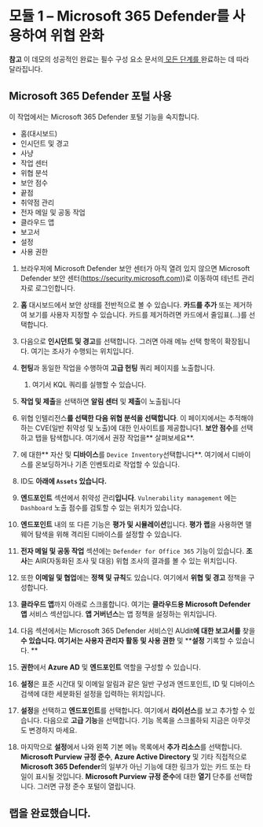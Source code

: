 # 모듈 1 – Microsoft 365 Defender를 사용하여 위협 완화

**참고** 이 데모의 성공적인 완료는 필수 구성 요소 문서의[ 모든 단계를 ](00-prerequisites.md)완료하는 데 따라 달라집니다. 

## Microsoft 365 Defender 포털 사용

이 작업에서는 Microsoft 365 Defender 포털 기능을 숙지합니다.

- 홈(대시보드)
- 인시던트 및 경고
- 사냥
- 작업 센터
- 위협 분석
- 보안 점수
- 끝점
- 취약점 관리
- 전자 메일 및 공동 작업
- 클라우드 앱
- 보고서
- 설정
- 사용 권한

1. 브라우저에 Microsoft Defender 보안 센터가 아직 열려 있지 않으면 Microsoft Defender 보안 센터(https://security.microsoft.com))로 이동하여 테넌트 관리자로 로그인합니다.

1. **홈** 대시보드에서 보안 상태를 전반적으로 볼 수 있습니다. **카드를 추가** 또는 제거하여 보기를 사용자 지정할 수 있습니다. 카드를 제거하려면 카드에서 줄임표(...)를 선택합니다.
1. 다음으로 **인시던트 및 경고**를 선택합니다. 그러면 아래 메뉴 선택 항목이 확장됩니다. 여기는 조사가 수행되는 위치입니다.
1. **헌팅**과 동일한 작업을 수행하여 **고급 헌팅** 쿼리 페이지를 노출합니다. 
    1. 여기서 KQL 쿼리를 실행할 수 있습니다.
1. **작업 및 제출**을 선택하면 **알림 센터** 및 **제출**이 노출됩니다
1. 위협 인텔리전스**를 선택한 다음 **위협 분석을** 선택합니다**. 이 페이지에서는 추적해야 하는 CVE(일반 취약성 및 노출)에 대한 인사이트를 제공합니다1. **보안 점수**를 선택하고 탭을 탐색합니다. 여기에서 권장 작업을** 살펴보세요**.
1. 에 대한** 자산 및 **디바이스**를 `Device Inventory`선택합니다**. 여기에서 디바이스를 온보딩하거나 기존 인벤토리로 작업할 수 있습니다.
1. ID도 **아래에 `Assets` 있습니다.**
1. **엔드포인트** 섹션에서 취약성 관리**입니다**. `Vulnerability management` 에는 `Dashboard` 노출 점수를 검토할 수 있는 위치가 있습니다.
1. **엔드포인트** 내의 또 다른 기능은 **평가 및 시뮬레이션**입니다. **평가 랩**을 사용하면 맬웨어 탐색을 위해 격리된 디바이스를 설정할 수 있습니다.
1. **전자 메일 및 공동 작업** 섹션에는 `Defender for Office 365` 기능이 있습니다. **조사**는 AIR(자동화된 조사 및 대응) 위협 조사의 결과를 볼 수 있는 위치입니다.
1. 또한 **이메일 및 협업**에는 **정책 및 규칙**도 있습니다. 여기에서 **위협 및 경고** 정책을 구성합니다.
1. **클라우드 앱**까지 아래로 스크롤합니다. 여기는 **클라우드용 Microsoft Defender 앱** 서비스 섹션입니다. **앱 거버넌스**는 앱 정책을 설정하는 위치입니다.
1. 다음 섹션에서는 Microsoft 365 Defender 서비스인 AUdit**에 대한 보고서를** 찾을 **수 있습니다. 여기서는 사용자 관리자 활동 및 사용 권한** 및 ****설정** 기록할 수 있습니다. ** 
1. **권한**에서 **Azure AD** 및 **엔드포인트** 역할을 구성할 수 있습니다.
1. **설정**은 표준 시간대 및 이메일 알림과 같은 일반 구성과 엔드포인트, ID 및 디바이스 검색에 대한 세분화된 설정을 입력하는 위치입니다.
1. **설정**을 선택하고 **엔드포인트**를 선택합니다. 여기에서 **라이선스**를 보고 추가할 수 있습니다. 다음으로 **고급 기능**을 선택합니다. 기능 목록을 스크롤하되 지금은 아무것도 변경하지 마세요.
1. 마지막으로 **설정**에서 나와 왼쪽 기본 메뉴 목록에서 **추가 리소스**를 선택합니다. **Microsoft Purview 규정 준수**, **Azure Active Directory** 및 기타 직접적으로 **Microsoft 365 Defender**의 일부가 아닌 기능에 대한 링크가 있는 카드 또는 타일이 표시될 것입니다. **Microsoft Purview 규정 준수**에 대한 **열기** 단추를 선택합니다. 그러면 규정 준수 포털이 열립니다.

## 랩을 완료했습니다.